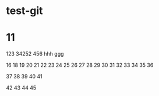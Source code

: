 # test-git
# 11
123
34252
456
hhh
ggg

16
18
19
20
21
22
23
24
25
26
27
28
29
30
31
32
33
34
35
36

37
38
39
40
41

42
43
44
45